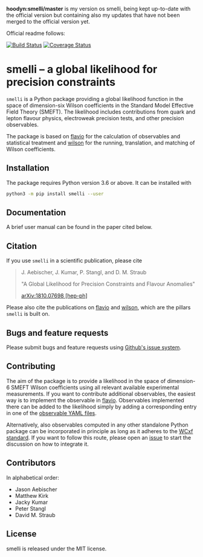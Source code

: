 __hoodyn:smelli/master__ is my version os smelli, being kept up-to-date with the official version but containing also my updates that have not been merged to the official version yet.

Official readme follows:

<a href="https://travis-ci.org/smelli/smelli">![Build Status](https://travis-ci.org/smelli/smelli.svg?branch=master)</a> [![Coverage Status](https://coveralls.io/repos/github/smelli/smelli/badge.svg)](https://coveralls.io/github/smelli/smelli)

# smelli – a global likelihood for precision constraints

`smelli` is a Python package providing a global likelihood function in the
space of dimension-six Wilson coefficients in the Standard Model Effective
Field Theory (SMEFT). The likelihood includes contributions from
quark and lepton flavour physics, electroweak precision tests, and other
precision observables.

The package is based on [flavio](https://github.com/flav-io/flavio) for the
calculation of observables and statistical treatment and
[wilson](https://github.com/wilson-eft/wilson) for the running, translation,
and matching of Wilson coefficients.

## Installation

The package requires Python version 3.6 or above. It can be installed with

```bash
python3 -m pip install smelli --user
```


## Documentation

A brief user manual can be found in the paper cited below.

## Citation

If you use `smelli` in a scientific publication, please cite

>  J. Aebischer, J. Kumar, P. Stangl, and D. M. Straub
>
> "A Global Likelihood for Precision Constraints and Flavour Anomalies"
>
>  [arXiv:1810.07698 [hep-ph]](https://arxiv.org/abs/1810.07698)

Please also cite the publications on [flavio](https://arxiv.org/abs/1810.08132) and [wilson](https://arxiv.org/abs/1804.05033), which are the pillars `smelli` is  built on.

## Bugs and feature requests

Please submit bugs and feature requests using
[Github's issue system](https://github.com/smelli/smelli/issues).

## Contributing

The aim of the package is to provide a likelihood in the
space of dimension-6 SMEFT Wilson coefficients using all
relevant available experimental measurements. If you want
to contribute additional observables, the easiest way is
to implement the observable in [flavio](https://github.com/flav-io/flavio). Observables
implemented there can be added to the likelihood simply
by adding a corresponding entry in one of the
[observable YAML files](https://github.com/smelli/smelli/tree/master/smelli/data/yaml).

Alternatively, also observables computed in any other standalone Python package can be incorporated in principle as long as it adheres to the [WCxf standard](https://wcxf.github.io).
If you want to follow this route, please open an [issue](https://github.com/smelli/smelli/issues) to start the discussion on how to integrate it.

## Contributors

In alphabetical order:

- Jason Aebischer
- Matthew Kirk
- Jacky Kumar
- Peter Stangl
- David M. Straub

## License

smelli is released under the MIT license.
